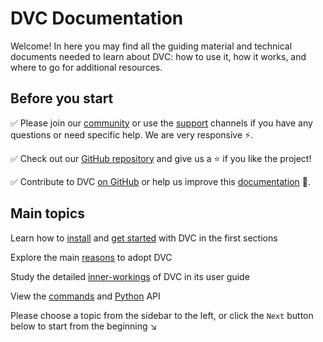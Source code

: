 # DVC Documentation

Welcome! In here you may find all the guiding material and technical documents
needed to learn about DVC: how to use it, how it works, and where to go for
additional resources.

## Before you start

✅ Please join our [community](/community) or use the [support](/support)
channels if you have any questions or need specific help. We are very responsive
⚡.

✅ Check out our [GitHub repository](https://github.com/iterative/dvc) and give
us a ⭐ if you like the project!

✅ Contribute to DVC [on GitHub](https://github.com/iterative/dvc) or help us
improve this [documentation](https://github.com/iterative/dvc.org) 🙏.

## Main topics

<cards>

<card>

Learn how to [install](/doc/install) and
[get started](/doc/tutorials/get-started) with DVC in the first sections

</card>

<card>

Explore the main [reasons](/doc/use-cases) to adopt DVC

</card>

<card>

Study the detailed [inner-workings](/doc/user-guide) of DVC in its user guide

</card>

<card>

View the [commands](/doc/command-reference) and [Python](/doc/api-reference) API

</card>

</cards>

Please choose a topic from the sidebar to the left, or click the `Next` button
below to start from the beginning ↘
